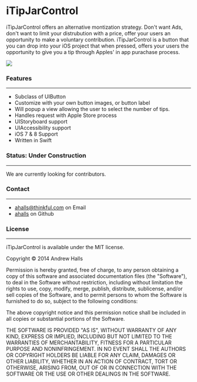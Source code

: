 iTipJarControl
==============

iTipJarControl offers an alternative montization strategy.  Don't want Ads, don't want to limit your distrubution with a price, offer your users an opportunity to make a voluntary contribution.  iTipJarControl is a button that you can drop into your iOS project that when pressed, offers your users the opportunity to give you a tip through Apples' in app purachase process.


![](https://raw.github.com/thinkful/iTipJarControl/master/ArtWork/tipjar.jpg)


### Features

---

* Subclass of UIButton
* Customize with your own button images, or button label
* Will popup a view allowing the user to select the number of tips.
* Handles request with Apple Store process
* UIStoryboard support
* UIAccessibility support
* iOS 7 & 8 Support
* Written in Swift

### Status: Under Construction

---
We are currently looking for contributors.  


### Contact

---

* [ahalls@thinkful.com](mailto:ahalls@thinkful.com) on Email
* [ahalls](https://github.com/ahalls) on Github

### License

---

iTipJarControl is available under the MIT license.

Copyright © 2014 Andrew Halls

Permission is hereby granted, free of charge, to any person obtaining a copy of this software and associated documentation files (the "Software"), to deal in the Software without restriction, including without limitation the rights to use, copy, modify, merge, publish, distribute, sublicense, and/or sell copies of the Software, and to permit persons to whom the Software is furnished to do so, subject to the following conditions:

The above copyright notice and this permission notice shall be included in all copies or substantial portions of the Software.

THE SOFTWARE IS PROVIDED "AS IS", WITHOUT WARRANTY OF ANY KIND, EXPRESS OR IMPLIED, INCLUDING BUT NOT LIMITED TO THE WARRANTIES OF MERCHANTABILITY, FITNESS FOR A PARTICULAR PURPOSE AND NONINFRINGEMENT. IN NO EVENT SHALL THE AUTHORS OR COPYRIGHT HOLDERS BE LIABLE FOR ANY CLAIM, DAMAGES OR OTHER LIABILITY, WHETHER IN AN ACTION OF CONTRACT, TORT OR OTHERWISE, ARISING FROM, OUT OF OR IN CONNECTION WITH THE SOFTWARE OR THE USE OR OTHER DEALINGS IN THE SOFTWARE.